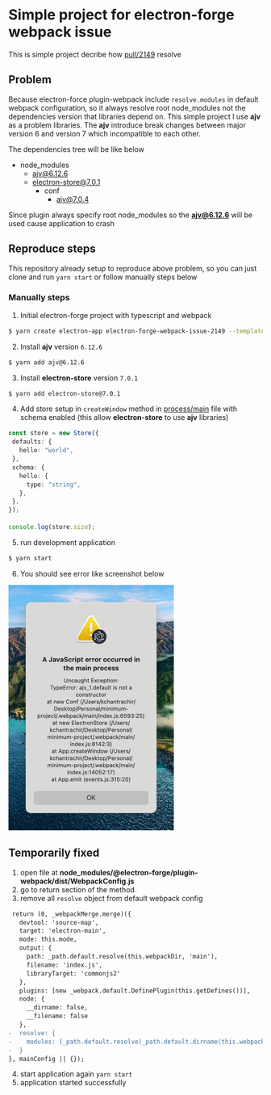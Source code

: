 # Simple project for electron-forge webpack issue

This is simple project decribe how [pull/2149][pull-2149] resolve

## Problem

Because electron-force plugin-webpack include `resolve.modules` in default webpack configuration, so it always resolve root node_modules not the dependencies version that libraries depend on. This simple project I use **ajv** as a problem libraries. The **ajv** introduce break changes between major version 6 and version 7 which incompatible to each other.

The dependencies tree will be like below

- node_modules
  - ajv@6.12.6
  - electron-store@7.0.1
    - conf
      - ajv@7.0.4

Since plugin always specify root node_modules so the **ajv@6.12.6** will be used cause application to crash

## Reproduce steps

This repository already setup to reproduce above problem, so you can just clone and run `yarn start` or follow manually steps below

### Manually steps

1. Initial electron-forge project with typescript and webpack

```bash
$ yarn create electron-app electron-forge-webpack-issue-2149 --template=typescript-webpack
```

2. Install **ajv** version `6.12.6`

```bash
$ yarn add ajv@6.12.6
```

3. Install **electron-store** version `7.0.1`

```bash
$ yarn add electron-store@7.0.1
```

4. Add store setup in `createWindow` method in [process/main][process-main] file with schema enabled (this allow **electron-store** to use **ajv** libraries)

```typescript
const store = new Store({
 defaults: {
   hello: "world",
 },
 schema: {
   hello: {
     type: "string",
   },
 },
});

console.log(store.size);
```

5. run development application

```bash
$ yarn start
```

6. You should see error like screenshot below

![error-window][error-window]

## Temporarily fixed

1. open file at **node_modules/@electron-forge/plugin-webpack/dist/WebpackConfig.js**
2. go to return section of the method
3. remove all `resolve` object from default webpack config

```diff
 return (0, _webpackMerge.merge)({
   devtool: 'source-map',
   target: 'electron-main',
   mode: this.mode,
   output: {
     path: _path.default.resolve(this.webpackDir, 'main'),
     filename: 'index.js',
     libraryTarget: 'commonjs2'
   },
   plugins: [new _webpack.default.DefinePlugin(this.getDefines())],
   node: {
     __dirname: false,
     __filename: false
   },
-  resolve: {
-    modules: [_path.default.resolve(_path.default.dirname(this.webpackDir), './'), _path.default.resolve(_path.default.dirname(this.webpackDir), 'node_modules'), _path.default.resolve(__dirname, '..', 'node_modules')]
-  }
}, mainConfig || {});
```

4. start application again `yarn start`
5. application started successfully

<!-- links section -->

[error-window]: ./docs/error-window.png

[process-main]: ./src/index.ts
[pull-2149]: https://github.com/electron-userland/electron-forge/pull/2149